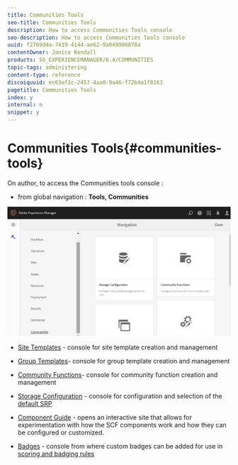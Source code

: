 ```yaml
---
title: Communities Tools
seo-title: Communities Tools
description: How to access Communities Tools console
seo-description: How to access Communities Tools console
uuid: f2769d4a-7419-4144-ae62-9a049906878a
contentOwner: Janice Kendall
products: SG_EXPERIENCEMANAGER/6.4/COMMUNITIES
topic-tags: administering
content-type: reference
discoiquuid: ec63ef2c-2457-4aa0-9a46-f72b4a1f8163
pagetitle: Communities Tools
index: y
internal: n
snippet: y
---
```


# Communities Tools{#communities-tools}

On author, to access the Communities tools console :

* from global navigation : **Tools, Communities**

![](assets/chlimage_1-129.png)

* [Site Templates](../../communities/using/sites.md) - console for site template creation and management
* [Group Templates](../../communities/using/tools-groups.md)- console for group template creation and management
* [Community Functions](../../communities/using/functions.md)- console for community function creation and management
* [Storage Configuration](../../communities/using/srp-config.md) - console for configuration and selection of the [default SRP](../../communities/using/working-with-srp.md)

* [Component Guide](../../communities/using/components-guide.md) - opens an interactive site that allows for experimentation with how the SCF components work and how they can be configured or customized.
* [Badges](../../communities/using/badges.md) - console from where custom badges can be added for use in [scoring and badging rules](../../communities/using/implementing-scoring.md)

